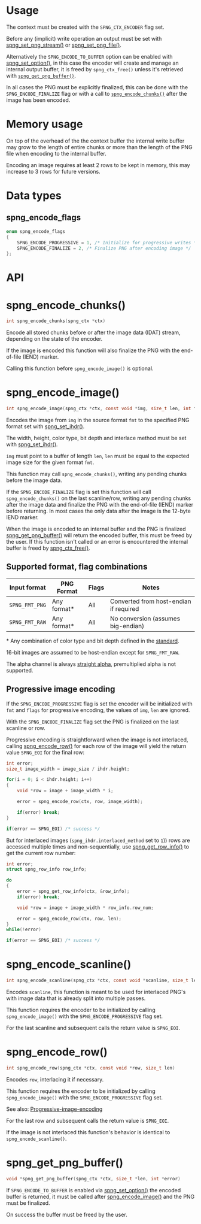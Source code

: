 # Usage

The context must be created with the `SPNG_CTX_ENCODER` flag set.

Before any (implicit) write operation an output must be set with
[spng_set_png_stream()](context.md#spng_set_png_stream) or [spng_set_png_file()](context.md#spng_set_png_file).

Alternatively the `SPNG_ENCODE_TO_BUFFER` option can be enabled with [spng_set_option()](context.md#spng_set_option),
in this case the encoder will create and manage an internal output buffer,
it is freed by `spng_ctx_free()` unless it's retrieved with [`spng_get_png_buffer()`](#spng_get_png_buffer).

In all cases the PNG must be explicitly finalized, this can be done with the `SPNG_ENCODE_FINALIZE` flag or with a call to
[`spng_encode_chunks()`](#spng_encode_chunks) after the image has been encoded.

# Memory usage

On top of the overhead of the the context buffer the internal write buffer
may grow to the length of entire chunks or more than the length of
the PNG file when encoding to the internal buffer.

Encoding an image requires at least 2 rows to be kept in memory,
this may increase to 3 rows for future versions.

# Data types

## spng_encode_flags

```c
enum spng_encode_flags
{
    SPNG_ENCODE_PROGRESSIVE = 1, /* Initialize for progressive writes */
    SPNG_ENCODE_FINALIZE = 2, /* Finalize PNG after encoding image */
};
```

# API

# spng_encode_chunks()
```c
int spng_encode_chunks(spng_ctx *ctx)
```

Encode all stored chunks before or after the image data (IDAT) stream,
depending on the state of the encoder.

If the image is encoded this function will also finalize the PNG with the end-of-file (IEND) marker.

Calling this function before `spng_encode_image()` is optional.

# spng_encode_image()
```c
int spng_encode_image(spng_ctx *ctx, const void *img, size_t len, int fmt, int flags)
```

Encodes the image from `img` in the source format `fmt` to the specified PNG format set with [spng_set_ihdr()](chunk.md#spng_set_ihdr).

The width, height, color type, bit depth and interlace method must be set with [spng_set_ihdr()](chunk.md#spng_set_ihdr).

`img` must point to a buffer of length `len`, `len` must be equal to the expected image
size for the given format `fmt`.

This function may call `spng_encode_chunks()`, writing any pending chunks before the image data.

If the `SPNG_ENCODE_FINALIZE` flag is set this function will call `spng_encode_chunks()` on the last
scanline/row, writing any pending chunks after the image data and finalize the PNG with the
end-of-file (IEND) marker before returning.
In most cases the only data after the image is the 12-byte IEND marker.

When the image is encoded to an internal buffer and the PNG is finalized
[spng_get_png_buffer()](#spng_get_png_buffer) will return the encoded buffer,
this must be freed by the user. If this function isn't called or an error is encountered
the internal buffer is freed by [spng_ctx_free()](context.md#spng_ctx_free).

## Supported format, flag combinations

| Input format   | PNG Format  | Flags | Notes                                  |
|----------------|-------------|-------|----------------------------------------|
| `SPNG_FMT_PNG` | Any format* | All   | Converted from host-endian if required |
| `SPNG_FMT_RAW` | Any format* | All   | No conversion (assumes big-endian)     |

\* Any combination of color type and bit depth defined in the [standard](https://www.w3.org/TR/2003/REC-PNG-20031110/#table111).

16-bit images are assumed to be host-endian except for `SPNG_FMT_RAW`.

The alpha channel is always [straight alpha](https://en.wikipedia.org/wiki/Alpha_compositing#Straight_versus_premultiplied),
premultiplied alpha is not supported.

## Progressive image encoding

If the `SPNG_ENCODE_PROGRESSIVE` flag is set the encoder will be initialized
with `fmt` and `flags` for progressive encoding, the values of `img`, `len` are ignored.

With the `SPNG_ENCODE_FINALIZE` flag set the PNG is finalized on the last scanline
or row.

Progressive encoding is straightforward when the image is not interlaced,
calling [spng_encode_row()](#spng_encode_row) for each row of the image will yield
the return value `SPNG_EOI` for the final row:

```c
int error;
size_t image_width = image_size / ihdr.height;

for(i = 0; i < ihdr.height; i++)
{
    void *row = image + image_width * i;

    error = spng_encode_row(ctx, row, image_width);

    if(error) break;
}

if(error == SPNG_EOI) /* success */
```

But for interlaced images (`spng_ihdr.interlaced_method` set to `1`))
rows are accessed multiple times and non-sequentially,
use [spng_get_row_info()](context.md#spng_get_row_info) to get the current row number:

```c
int error;
struct spng_row_info row_info;

do
{
    error = spng_get_row_info(ctx, &row_info);
    if(error) break;

    void *row = image + image_width * row_info.row_num;

    error = spng_encode_row(ctx, row, len);
}
while(!error)

if(error == SPNG_EOI) /* success */
```

# spng_encode_scanline()
```c
int spng_encode_scanline(spng_ctx *ctx, const void *scanline, size_t len)
```

Encodes `scanline`, this function is meant to be used for interlaced PNG's
with image data that is already split into multiple passes.

This function requires the encoder to be initialized by calling
`spng_encode_image()` with the `SPNG_ENCODE_PROGRESSIVE` flag set.

For the last scanline and subsequent calls the return value is `SPNG_EOI`.

# spng_encode_row()
```c
int spng_encode_row(spng_ctx *ctx, const void *row, size_t len)
```

Encodes `row`, interlacing it if necessary.

This function requires the encoder to be initialized by calling
`spng_encode_image()` with the `SPNG_ENCODE_PROGRESSIVE` flag set.

See also: [Progressive-image-encoding](#Progressive-image-encoding)

For the last row and subsequent calls the return value is `SPNG_EOI`.

If the image is not interlaced this function's behavior is identical to
`spng_encode_scanline()`.


# spng_get_png_buffer()
```c
void *spng_get_png_buffer(spng_ctx *ctx, size_t *len, int *error)
```

If `SPNG_ENCODE_TO_BUFFER` is enabled via [spng_set_option()](context.md#spng_set_option) the encoded buffer is returned,
it must be called after [spng_encode_image()](encode.md#spng_encode_image) and the PNG must be finalized.

On success the buffer must be freed by the user.
